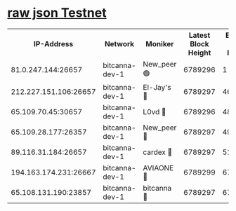 [raw json Testnet](https://rpc-check.bcat.stavr.tech/bcat/rpc-bcat-result.json)
=


<table><tr><th>IP-Address</th><th>Network</th><th>Moniker</th><th>Latest Block Height</th><th>Earliest Block Height</th><th>Catching Up</th><th>Tx Index</th><th>Voting Power</th><th>Scan Time</th></tr><tr><td>81.0.247.144:26657</td><td>bitcanna-dev-1</td><td>New_peer 🟢</td><td>6789296</td><td>1</td><td>False</td><td>on</td><td>0</td><td>2024-03-08T19:51:49.894335068UTC</td></tr><tr><td>212.227.151.106:26657</td><td>bitcanna-dev-1</td><td>El-Jay's 🔴</td><td>6789297</td><td>4670391</td><td>False</td><td>on</td><td>2218364</td><td>2024-03-08T19:51:56.550982130UTC</td></tr><tr><td>65.109.70.45:30657</td><td>bitcanna-dev-1</td><td>L0vd 🔴</td><td>6789296</td><td>4828155</td><td>False</td><td>on</td><td>308120</td><td>2024-03-08T19:51:50.201957859UTC</td></tr><tr><td>65.109.28.177:26357</td><td>bitcanna-dev-1</td><td>New_peer 🔴</td><td>6789297</td><td>4952911</td><td>False</td><td>on</td><td>2237167</td><td>2024-03-08T19:51:57.158009314UTC</td></tr><tr><td>89.116.31.184:26657</td><td>bitcanna-dev-1</td><td>cardex 🔴</td><td>6789297</td><td>5185001</td><td>False</td><td>on</td><td>1</td><td>2024-03-08T19:51:56.838068462UTC</td></tr><tr><td>194.163.174.231:26667</td><td>bitcanna-dev-1</td><td>AVIAONE 🔴</td><td>6789299</td><td>6776131</td><td>False</td><td>on</td><td>1949865</td><td>2024-03-08T19:52:05.911332862UTC</td></tr><tr><td>65.108.131.190:23857</td><td>bitcanna-dev-1</td><td>bitcanna 🔴</td><td>6789297</td><td>6785297</td><td>False</td><td>off</td><td>378646</td><td>2024-03-08T19:51:57.460338593UTC</td></tr></table>